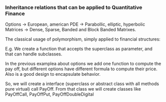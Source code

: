 ### Inheritance relations that can be applied to Quantitative Finance

Options -> European, american
PDE -> Parabollic, elliptic, hyperbolic
Matrices -> Dense, Sparse, Banded and Block Banded Matrixes.

The classical usage of polymorphism, simply applied to financial structures:

E.g. We create a function that accepts the superclass as parameter, and that can handle subclasses.

In the previous examplea about options we add one function to compute the pay off, but different options have different formula
to compute their price. Also is a good design to encapsulate behavior.

So, we will create a interface (superclass or abstract class with all methods pure virtual) call PayOff. From that class we will create classes like PayOffCall, PayOffPut, PayOffDoubleDigital


